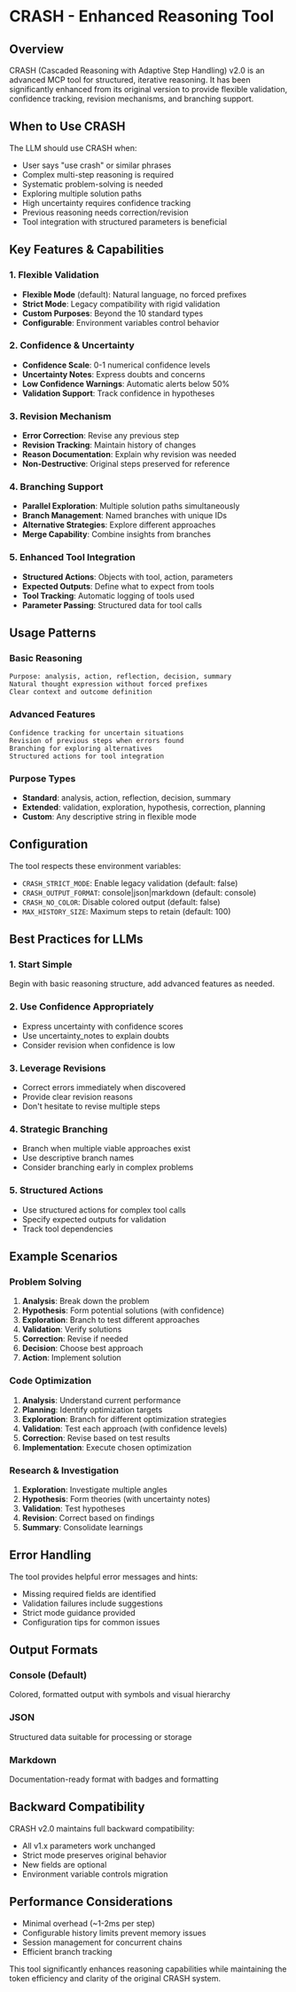# CRASH - Enhanced Reasoning Tool

## Overview

CRASH (Cascaded Reasoning with Adaptive Step Handling) v2.0 is an advanced MCP tool for structured, iterative reasoning. It has been significantly enhanced from its original version to provide flexible validation, confidence tracking, revision mechanisms, and branching support.

## When to Use CRASH

The LLM should use CRASH when:
- User says "use crash" or similar phrases
- Complex multi-step reasoning is required
- Systematic problem-solving is needed
- Exploring multiple solution paths
- High uncertainty requires confidence tracking
- Previous reasoning needs correction/revision
- Tool integration with structured parameters is beneficial

## Key Features & Capabilities

### 1. Flexible Validation
- **Flexible Mode** (default): Natural language, no forced prefixes
- **Strict Mode**: Legacy compatibility with rigid validation
- **Custom Purposes**: Beyond the 10 standard types
- **Configurable**: Environment variables control behavior

### 2. Confidence & Uncertainty
- **Confidence Scale**: 0-1 numerical confidence levels
- **Uncertainty Notes**: Express doubts and concerns
- **Low Confidence Warnings**: Automatic alerts below 50%
- **Validation Support**: Track confidence in hypotheses

### 3. Revision Mechanism
- **Error Correction**: Revise any previous step
- **Revision Tracking**: Maintain history of changes
- **Reason Documentation**: Explain why revision was needed
- **Non-Destructive**: Original steps preserved for reference

### 4. Branching Support
- **Parallel Exploration**: Multiple solution paths simultaneously
- **Branch Management**: Named branches with unique IDs
- **Alternative Strategies**: Explore different approaches
- **Merge Capability**: Combine insights from branches

### 5. Enhanced Tool Integration
- **Structured Actions**: Objects with tool, action, parameters
- **Expected Outputs**: Define what to expect from tools
- **Tool Tracking**: Automatic logging of tools used
- **Parameter Passing**: Structured data for tool calls

## Usage Patterns

### Basic Reasoning
```
Purpose: analysis, action, reflection, decision, summary
Natural thought expression without forced prefixes
Clear context and outcome definition
```

### Advanced Features
```
Confidence tracking for uncertain situations
Revision of previous steps when errors found
Branching for exploring alternatives
Structured actions for tool integration
```

### Purpose Types
- **Standard**: analysis, action, reflection, decision, summary
- **Extended**: validation, exploration, hypothesis, correction, planning
- **Custom**: Any descriptive string in flexible mode

## Configuration

The tool respects these environment variables:
- `CRASH_STRICT_MODE`: Enable legacy validation (default: false)
- `CRASH_OUTPUT_FORMAT`: console|json|markdown (default: console)
- `CRASH_NO_COLOR`: Disable colored output (default: false)
- `MAX_HISTORY_SIZE`: Maximum steps to retain (default: 100)

## Best Practices for LLMs

### 1. Start Simple
Begin with basic reasoning structure, add advanced features as needed.

### 2. Use Confidence Appropriately
- Express uncertainty with confidence scores
- Use uncertainty_notes to explain doubts
- Consider revision when confidence is low

### 3. Leverage Revisions
- Correct errors immediately when discovered
- Provide clear revision reasons
- Don't hesitate to revise multiple steps

### 4. Strategic Branching
- Branch when multiple viable approaches exist
- Use descriptive branch names
- Consider branching early in complex problems

### 5. Structured Actions
- Use structured actions for complex tool calls
- Specify expected outputs for validation
- Track tool dependencies

## Example Scenarios

### Problem Solving
1. **Analysis**: Break down the problem
2. **Hypothesis**: Form potential solutions (with confidence)
3. **Exploration**: Branch to test different approaches
4. **Validation**: Verify solutions
5. **Correction**: Revise if needed
6. **Decision**: Choose best approach
7. **Action**: Implement solution

### Code Optimization
1. **Analysis**: Understand current performance
2. **Planning**: Identify optimization targets
3. **Exploration**: Branch for different optimization strategies
4. **Validation**: Test each approach (with confidence levels)
5. **Correction**: Revise based on test results
6. **Implementation**: Execute chosen optimization

### Research & Investigation
1. **Exploration**: Investigate multiple angles
2. **Hypothesis**: Form theories (with uncertainty notes)
3. **Validation**: Test hypotheses
4. **Revision**: Correct based on findings
5. **Summary**: Consolidate learnings

## Error Handling

The tool provides helpful error messages and hints:
- Missing required fields are identified
- Validation failures include suggestions
- Strict mode guidance provided
- Configuration tips for common issues

## Output Formats

### Console (Default)
Colored, formatted output with symbols and visual hierarchy

### JSON
Structured data suitable for processing or storage

### Markdown
Documentation-ready format with badges and formatting

## Backward Compatibility

CRASH v2.0 maintains full backward compatibility:
- All v1.x parameters work unchanged
- Strict mode preserves original behavior
- New fields are optional
- Environment variable controls migration

## Performance Considerations

- Minimal overhead (~1-2ms per step)
- Configurable history limits prevent memory issues
- Session management for concurrent chains
- Efficient branch tracking

This tool significantly enhances reasoning capabilities while maintaining the token efficiency and clarity of the original CRASH system.